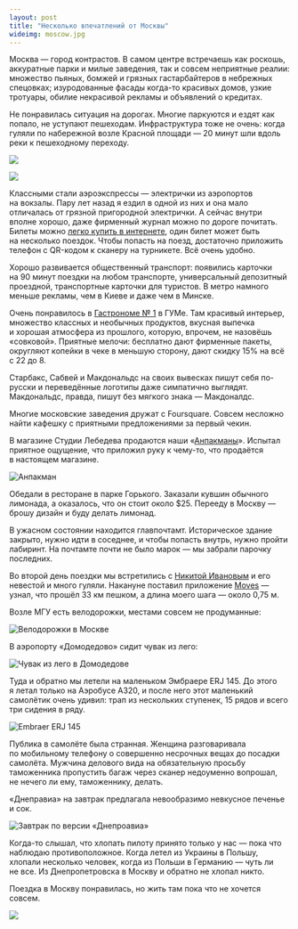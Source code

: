 ```yaml
---
layout: post
title: "Несколько впечатлений от Москвы"
wideimg: moscow.jpg
---
```


Москва — город контрастов. В самом центре встречаешь как роскошь, аккуратные парки и милые заведения, так и совсем неприятные реалии: множество пьяных, бомжей и грязных гастарбайтеров в небрежных спецовках; изуродованные фасады когда-то красивых домов, узкие тротуары, обилие некрасивой рекламы и объявлений о кредитах.

<!-- more -->

Не понравилась ситуация на дорогах. Многие паркуются и ездят как попало, не уступают пешеходам. Инфраструктура тоже не очень: когда гуляли по набережной возле Красной площади — 20 минут шли вдоль реки к пешеходному переходу.

![ ](/i/moscow/traffic.jpg)

![ ](/i/moscow/pedestrians.jpg)


Классными стали аэроэкспрессы — электрички из аэропортов на вокзалы. Пару лет назад я ездил в одной из них и она мало отличалась от грязной пригородной электрички. А сейчас внутри вполне хорошо, даже фирменный журнал можно по дороге почитать. Билеты можно [легко купить в интернете](http://aeroexpress.ru), один билет может быть на несколько поездок. Чтобы попасть на поезд, достаточно приложить телефон с QR-кодом к сканеру на турникете. Всё очень удобно.

Хорошо развивается общественный транспорт: появились карточки на 90 минут поездки на любом транспорте, универсальный депозитный проездной, транспортные карточки для туристов. В метро намного меньше рекламы, чем в Киеве и даже чем в Минске.

Очень понравилось в [Гастрономе № 1](http://www.gum.ru/projects/gastronome/photo/) в ГУМе. Там красивый интерьер, множество классных и необычных продуктов, вкусная выпечка и хорошая атмосфера из прошлого, которую, впрочем, не назовёшь «совковой». Приятные мелочи: бесплатно дают фирменные пакеты, округляют копейки в чеке в меньшую сторону, дают скидку 15% на всё с 22 до 8.

Старбакс, Сабвей и Макдональдс на своих вывесках пишут себя по-русски и переведённые логотипы даже симпатично выглядят. Макдональдс, правда, пишут без мягкого знака — Макдоналдс.

Многие московские заведения дружат с Foursquare. Совсем несложно найти кафешку с приятными предложениями за первый чекин.

В магазине Студии Лебедева продаются наши «[Анпакманы](http://shop.psyho.ua/products/unpackman/)». Испытал приятное ощущение, что приложил руку к чему-то, что продаётся в настоящем магазине.

![Анпакман](/i/moscow/unpackman.jpg)

Обедали в ресторане в парке Горького. Заказали кувшин обычного лимонада, а оказалось, что он стоит около $25. Перееду в Москву — брошу дизайн и буду делать лимонад.

В ужасном состоянии находится главпочтамт. Историческое здание закрыто, нужно идти в соседнее, и чтобы попасть внутрь, нужно пройти лабиринт. На почтамте почти не было марок — мы забрали парочку последних.

Во второй день поездки мы встретились с [Никитой Ивановым](http://nickivanov.ru/) и его невестой и много гуляли. Накануне поставил приложение [Moves](http://www.moves-app.com/) — узнал, что прошёл 33 км пешком, а длина моего шага — около 0,75 м.

Возле МГУ есть велодорожки, местами совсем не продуманные:

![Велодорожки в Москве](/i/moscow/sorry-bikers.jpg)

В аэропорту «Домодедово» сидит чувак из лего:

![Чувак из лего в Домодедове](/i/moscow/lego.jpg)

Туда и обратно мы летели на маленьком Эмбраере ERJ 145. До этого я летал только на Аэробусе A320, и после него этот маленький самолётик очень удивил: трап из нескольких ступенек, 15 рядов и всего три сидения в ряду.

![Embraer ERJ 145](/i/moscow/embraer.jpg)

Публика в самолёте была странная. Женщина разговаривала по мобильному телефону о совершенно несрочных вещах до посадки самолёта. Мужчина делового вида на обязательную просьбу таможенника пропустить багаж через сканер недоуменно вопрошал, не нечего ли ему, таможеннику, делать.

«Днеправиа» на завтрак предлагала невообразимо невкусное печенье и сок.

![Завтрак по версии «Днепроавиа»](/i/moscow/breakfast.jpg)

Когда-то слышал, что хлопать пилоту принято только у нас — пока что наблюдаю противоположное. Когда летел из Украины в Польшу, хлопали несколько человек, когда из Польши в Германию — чуть ли не все. Из Днепропетровска в Москву и обратно не хлопал никто.

Поездка в Москву понравилась, но жить там пока что не хочется совсем.

![ ](/i/moscow/vasily.jpg)